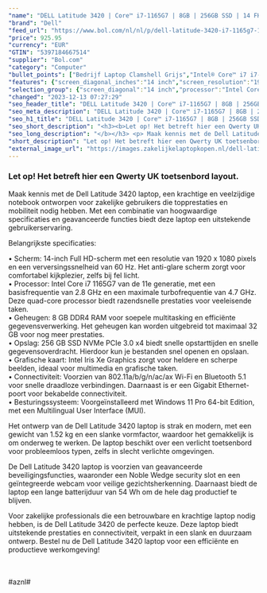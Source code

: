 ```yaml
---
"name": "DELL Latitude 3420 | Core™ i7-1165G7 | 8GB | 256GB SSD | 14 FHD | Black | W11 Pro | Qwerty - UK"
"brand": "Dell"
"feed_url": "https://www.bol.com/nl/nl/p/dell-latitude-3420-i7-1165g7-14-fhd-zwart-qwerty-uk/9300000083701587"
"price": 925.95
"currency": "EUR"
"GTIN": "5397184667514"
"supplier": "Bol.com"
"category": "Computer"
"bullet_points": ["Bedrijf Laptop Clamshell Grijs","Intel® Core™ i7 i7-1165G7","35,6 cm (14\") Full HD 1920 x 1080 Pixels WVA LED backlight 16:9","8 GB DDR4-SDRAM 3200 MHz 1 x 8 GB","256 GB SSD","Intel Iris Xe Graphics","Wi-Fi 6 (802.11ax) Ethernet LAN 10,100,1000 Mbit/s Bluetooth 5.1","54 Wh 65 W","Windows 10 Pro 64-bit"]
"features": {"screen_diagonal_inches":"14 inch","screen_resolution":"1920 x 1080 Pixels","processor_family":"Intel® Core™ i7","memory_size":"8 GB","memory_type":"DDR4-SDRAM","total_storage_space":"256 GB","operating_system":"Windows 10 Pro","battery_capacity":"54 Wh","width":"326 mm","depth":"226 mm","weight":"1,52 kg","graphics_card":"Intel Iris Xe Graphics"}
"selection_group": {"screen_diagonal":"14 inch","processor":"Intel Core i7","changed_price_past_3_days":false,"product_family":"Latitude"}
"changed": "2023-12-13 07:27:29"
"seo_header_title": "DELL Latitude 3420 | Core™ i7-1165G7 | 8GB | 256GB SSD | 14 FHD | Black | W11 Pro | Qwerty - UK"
"seo_meta_description": "DELL Latitude 3420 | Core™ i7-1165G7 | 8GB | 256GB SSD | 14 FHD | Black | W11 Pro | Qwerty - UK"
"seo_h1_title": "DELL Latitude 3420 | Core™ i7-1165G7 | 8GB | 256GB SSD | 14 FHD | Black | W11 Pro | Qwerty - UK"
"seo_short_description": "<h3><b>Let op! Het betreft hier een Qwerty UK toetsenbord layout."
"seo_long_description": "</b></h3> <p> Maak kennis met de Dell Latitude 3420 laptop, een krachtige en veelzijdige notebook ontworpen voor zakelijke gebruikers die topprestaties en mobiliteit nodig hebben. Met een combinatie van hoogwaardige specificaties en geavanceerde functies biedt deze laptop een uitstekende gebruikerservaring. </p> <p> Belangrijkste specificaties: </p> • Scherm: 14-inch Full HD-scherm met een resolutie van 1920 x 1080 pixels en een verversingssnelheid van 60 Hz. Het anti-glare scherm zorgt voor comfortabel kijkplezier, zelfs bij fel licht. <br /> • Processor: Intel Core i7 1165G7 van de 11e generatie, met een basisfrequentie van 2. 8 GHz en een maximale turbofrequentie van 4. 7 GHz. Deze quad-core processor biedt razendsnelle prestaties voor veeleisende taken. <br /> • Geheugen: 8 GB DDR4 RAM voor soepele multitasking en efficiënte gegevensverwerking. Het geheugen kan worden uitgebreid tot maximaal 32 GB voor nog meer prestaties. <br /> • Opslag: 256 GB SSD NVMe PCIe 3. 0 x4 biedt snelle opstarttijden en snelle gegevensoverdracht. Hierdoor kun je bestanden snel openen en opslaan. <br /> • Grafische kaart: Intel Iris Xe Graphics zorgt voor heldere en scherpe beelden, ideaal voor multimedia en grafische taken. <br /> • Connectiviteit: Voorzien van 802. 11a/b/g/n/ac/ax Wi-Fi en Bluetooth 5. 1 voor snelle draadloze verbindingen. Daarnaast is er een Gigabit Ethernet-poort voor bekabelde connectiviteit. <br /> • Besturingssysteem: Voorgeïnstalleerd met Windows 11 Pro 64-bit Edition, met een Multilingual User Interface (MUI). <br /> <p> Het ontwerp van de Dell Latitude 3420 laptop is strak en modern, met een gewicht van 1. 52 kg en een slanke vormfactor, waardoor het gemakkelijk is om onderweg te werken. De laptop beschikt over een verlicht toetsenbord voor probleemloos typen, zelfs in slecht verlichte omgevingen. </p> <p> De Dell Latitude 3420 laptop is voorzien van geavanceerde beveiligingsfuncties, waaronder een Noble Wedge security slot en een geïntegreerde webcam voor veilige gezichtsherkenning. Daarnaast biedt de laptop een lange batterijduur van 54 Wh om de hele dag productief te blijven. </p> <p> Voor zakelijke professionals die een betrouwbare en krachtige laptop nodig hebben, is de Dell Latitude 3420 de perfecte keuze. Deze laptop biedt uitstekende prestaties en connectiviteit, verpakt in een slank en duurzaam ontwerp. Bestel nu de Dell Latitude 3420 laptop voor een efficiënte en productieve werkomgeving! </p> <p> <br /><br />#aznl# </p>"
"short_description": "Let op! Het betreft hier een Qwerty UK toetsenbord layout. Maak kennis met de Dell Latitude 3420 laptop, een krachtige en veelzijdige notebook ontworpen voor zakelijke gebruikers die topprestaties en mobiliteit nodig hebben. Met een combinatie van hoogwaardige specificaties en geavanceerde functies biedt deze laptop een uitstekende gebruikerservaring. Belangrijkste specificaties: • Scherm: 14-inch Full HD-scherm met een resolutie van 1920 x 1080 pixels en een verversingssnelheid van 60 Hz. Het anti-glare scherm zorgt voor comfortabel kijkplezier, zelfs bij fel licht. • Processor: Intel Core i7 1165G7 van de 11e generatie, met een basisfrequentie van 2.8 GHz en een maximale turbofrequentie van 4.7 GHz. Deze quad-core processor biedt razendsnelle prestaties voor veeleisende taken. • Geheugen: 8 GB DDR4 RAM voor soepele multitasking en efficiënte gegevensverwerking. Het geheugen kan worden uitgebreid tot maximaal 32 GB voor nog meer prestaties. • Opslag: 256 GB SSD NVMe PCIe 3.0 x4 biedt snelle opstarttijden en snelle gegevensoverdracht. Hierdoor kun je bestanden snel openen en opslaan. • Grafische kaart: Intel Iris Xe Graphics zorgt voor heldere en scherpe beelden, ideaal voor multimedia en grafische taken. • Connectiviteit: Voorzien van 802.11a/b/g/n/ac/ax Wi-Fi en Bluetooth 5.1 voor snelle draadloze verbindingen. Daarnaast is er een Gigabit Ethernet-poort voor bekabelde connectiviteit. • Besturingssysteem: Voorgeïnstalleerd met Windows 11 Pro 64-bit Edition, met een Multilingual User Interface (MUI). Het ontwerp van de Dell Latitude 3420 laptop is strak en modern, met een gewicht van 1.52 kg en een slanke vormfactor, waardoor het gemakkelijk is om onderweg te werken. De laptop beschikt over een verlicht toetsenbord voor probleemloos typen, zelfs in slecht verlichte omgevingen. De Dell Latitude 3420 laptop is voorzien van geavanceerde beveiligingsfuncties, waaronder een Noble Wedge security slot en een geïntegreerde webcam voor veilige gezichtsherkenning. Daarnaast biedt de laptop een lange batterijduur van 54 Wh om de hele dag productief te blijven. Voor zakelijke professionals die een betrouwbare en krachtige laptop nodig hebben, is de Dell Latitude 3420 de perfecte keuze. Deze laptop biedt uitstekende prestaties en connectiviteit, verpakt in een slank en duurzaam ontwerp. Bestel nu de Dell Latitude 3420 laptop voor een efficiënte en productieve werkomgeving! #aznl#"
"external_image_url": "https://images.zakelijkelaptopkopen.nl/dell-latitude-3420-i7-1165g7-14-fhd-zwart-qwerty-uk.webp"
---
```


<h3><b>Let op! Het betreft hier een Qwerty UK toetsenbord layout.</b></h3> <p> Maak kennis met de Dell Latitude 3420 laptop, een krachtige en veelzijdige notebook ontworpen voor zakelijke gebruikers die topprestaties en mobiliteit nodig hebben. Met een combinatie van hoogwaardige specificaties en geavanceerde functies biedt deze laptop een uitstekende gebruikerservaring. </p> <p> Belangrijkste specificaties: </p> • Scherm: 14-inch Full HD-scherm met een resolutie van 1920 x 1080 pixels en een verversingssnelheid van 60 Hz. Het anti-glare scherm zorgt voor comfortabel kijkplezier, zelfs bij fel licht. <br /> • Processor: Intel Core i7 1165G7 van de 11e generatie, met een basisfrequentie van 2.8 GHz en een maximale turbofrequentie van 4.7 GHz. Deze quad-core processor biedt razendsnelle prestaties voor veeleisende taken. <br /> • Geheugen: 8 GB DDR4 RAM voor soepele multitasking en efficiënte gegevensverwerking. Het geheugen kan worden uitgebreid tot maximaal 32 GB voor nog meer prestaties. <br /> • Opslag: 256 GB SSD NVMe PCIe 3.0 x4 biedt snelle opstarttijden en snelle gegevensoverdracht. Hierdoor kun je bestanden snel openen en opslaan. <br /> • Grafische kaart: Intel Iris Xe Graphics zorgt voor heldere en scherpe beelden, ideaal voor multimedia en grafische taken. <br /> • Connectiviteit: Voorzien van 802.11a/b/g/n/ac/ax Wi-Fi en Bluetooth 5.1 voor snelle draadloze verbindingen. Daarnaast is er een Gigabit Ethernet-poort voor bekabelde connectiviteit. <br /> • Besturingssysteem: Voorgeïnstalleerd met Windows 11 Pro 64-bit Edition, met een Multilingual User Interface (MUI). <br /> <p> Het ontwerp van de Dell Latitude 3420 laptop is strak en modern, met een gewicht van 1.52 kg en een slanke vormfactor, waardoor het gemakkelijk is om onderweg te werken. De laptop beschikt over een verlicht toetsenbord voor probleemloos typen, zelfs in slecht verlichte omgevingen. </p> <p> De Dell Latitude 3420 laptop is voorzien van geavanceerde beveiligingsfuncties, waaronder een Noble Wedge security slot en een geïntegreerde webcam voor veilige gezichtsherkenning. Daarnaast biedt de laptop een lange batterijduur van 54 Wh om de hele dag productief te blijven. </p> <p> Voor zakelijke professionals die een betrouwbare en krachtige laptop nodig hebben, is de Dell Latitude 3420 de perfecte keuze. Deze laptop biedt uitstekende prestaties en connectiviteit, verpakt in een slank en duurzaam ontwerp. Bestel nu de Dell Latitude 3420 laptop voor een efficiënte en productieve werkomgeving! </p> <p> <br /><br />#aznl#  </p>